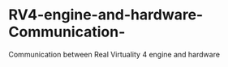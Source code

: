 # RV4-engine-and-hardware-Communication-
Communication between Real Virtuality 4 engine and hardware
